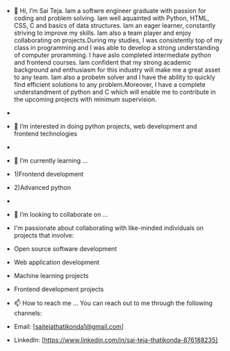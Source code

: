 - 👋 Hi, I’m Sai Teja. Iam a softwre engineer graduate with passion for coding and problem solving. Iam well aquainted with Python, HTML, CSS, C and basics of data structures. Iam an eager learner, constantly striving to improve my skills. Iam also a team player and enjoy collaborating on projects.During my studies, I was consistently top of my class in programming and I was able to develop a strong understanding of computer proramming. I have aslo completed intermediate python and frontend courses. Iam confident that my strong academic background and enthusiasm for this industry will make me a great asset to any team. Iam also a probelm solver and I have the ability to quickly find efficient solutions to any problem.Moreover, I have a complete understandment of python and C which will enable me to contribute in the upcoming projects with minimum supervision.
-           
- 👀 I’m interested in doing python projects, web development and frontend technologies 
- 
- 🌱 I’m currently learning ...
- 1)Frontend development
- 2)Advanced python
- 
- 💞️ I’m looking to collaborate on ...
- I'm passionate about collaborating with like-minded individuals on projects that involve:
- Open source software development
- Web application development
- Machine learning projects
- Frontend development projects

- 📫 How to reach me ...
You can reach out to me through the following channels:

- Email: [saitejathatikonda1@gmail.com]
- LinkedIn: [https://www.linkedin.com/in/sai-teja-thatikonda-876188235]
<!---
28sai/28sai is a ✨ special ✨ repository because its `README.md` (this file) appears on your GitHub profile.
You can click the Preview link to take a look at your changes.
--->
